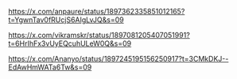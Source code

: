 https://x.com/anpaure/status/1897362335851012165?t=YgwnTav0fRUcjS6AIgLvJQ&s=09

https://x.com/vikramskr/status/1897081205407051991?t=6HrIhFx3vUyEQcuhULeW0Q&s=09

https://x.com/Ananyo/status/1897245195156250917?t=3CMkDKJ--EdAwHmWATa6Tw&s=09